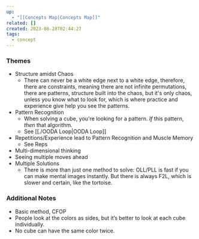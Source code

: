 ```yaml
---
up:
  - "[[Concepts Map|Concepts Map]]"
related: []
created: 2023-08-28T02:44:27
tags:
  - concept
---
```


### Themes
- Structure amidst Chaos
	- There can never be a white edge next to a white edge, therefore, there are constraints, meaning there are not infinite permutations, there are patterns, structure built into the chaos, but it's only chaos, unless you know what to look for, which is where practice and experience give help you see the patterns.
- Pattern Recognition
	- When solving a cube, you're looking for a pattern. *If* this pattern, *then* that algorithm. 
	- See [[./OODA Loop|OODA Loop]]
- Repetitions/Experience lead to Pattern Recognition and Muscle Memory
	- See Reps 
- Multi-dimensional thinking
- Seeing multiple moves ahead
- Multiple Solutions
	- There is more than just one method to solve: OLL/PLL is fast if you can make mental images instantly. But there is always F2L, which is slower and certain, like the tortoise.

### Additional Notes
- Basic method, CFOP 
- People look at the colors as sides, but it’s better to look at each cube individually. 
- No cube can have the same color twice. 